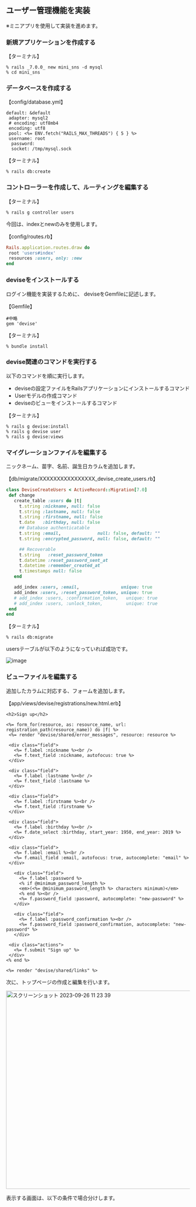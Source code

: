 ## ユーザー管理機能を実装

※ミニアプリを使用して実装を進めます。

### 新規アプリケーションを作成する

【ターミナル】
```
% rails _7.0.0_ new mini_sns -d mysql
% cd mini_sns
```

### データベースを作成する

【config/database.yml】
```
default: &default
 adapter: mysql2
 # encoding: utf8mb4
 encoding: utf8
 pool: <%= ENV.fetch("RAILS_MAX_THREADS") { 5 } %>
 username: root
  password:
  socket: /tmp/mysql.sock
```

【ターミナル】
```
% rails db:create
```

### コントローラーを作成して、ルーティングを編集する

【ターミナル】
```
% rails g controller users
```

今回は、indexとnewのみを使用します。

【config/routes.rb】
```ruby
Rails.application.routes.draw do
 root 'users#index'  
 resources :users, only: :new  
end
```

### deviseをインストールする

ログイン機能を実装するために、 deviseをGemfileに記述します。

【Gemfile】
```
#中略
gem 'devise'
```

【ターミナル】
```
% bundle install
```

### devise関連のコマンドを実行する

以下のコマンドを順に実行します。

- deviseの設定ファイルをRailsアプリケーションにインストールするコマンド
- Userモデルの作成コマンド
- deviseのビューをインストールするコマンド

【ターミナル】
```
% rails g devise:install
% rails g devise user
% rails g devise:views
```

### マイグレーションファイルを編集する

ニックネーム、苗字、名前、誕生日カラムを追加します。

【db/migrate/XXXXXXXXXXXXXXXX_devise_create_users.rb】
```ruby
class DeviseCreateUsers < ActiveRecord::Migration[7.0]
 def change
   create_table :users do |t|
     t.string :nickname, null: false
     t.string :lastname, null: false
     t.string :firstname, null: false
     t.date   :birthday, null: false
     ## Database authenticatable
     t.string :email,              null: false, default: ""
     t.string :encrypted_password, null: false, default: ""

     ## Recoverable
     t.string   :reset_password_token
     t.datetime :reset_password_sent_at
     t.datetime :remember_created_at
     t.timestamps null: false
   end

   add_index :users, :email,                unique: true
   add_index :users, :reset_password_token, unique: true
   # add_index :users, :confirmation_token,   unique: true
   # add_index :users, :unlock_token,         unique: true
 end
end
```

【ターミナル】
```
% rails db:migrate
```

usersテーブルが以下のようになっていれば成功です。

![image](https://github.com/koharayuki/til/assets/132040884/b64f2449-edaa-4f73-ad15-1f690826bc8b)

### ビューファイルを編集する

追加したカラムに対応する、フォームを追加します。

【app/views/devise/registrations/new.html.erb】
```erb
<h2>Sign up</h2>

<%= form_for(resource, as: resource_name, url: registration_path(resource_name)) do |f| %>
 <%= render "devise/shared/error_messages", resource: resource %>

 <div class="field">
   <%= f.label :nickname %><br />
   <%= f.text_field :nickname, autofocus: true %>
 </div>

 <div class="field">
   <%= f.label :lastname %><br />
   <%= f.text_field :lastname %>
 </div>

 <div class="field">
   <%= f.label :firstname %><br />
   <%= f.text_field :firstname %>
 </div>

 <div class="field">
   <%= f.label :birthday %><br />
   <%= f.date_select :birthday, start_year: 1950, end_year: 2019 %>
 </div>

 <div class="field">
   <%= f.label :email %><br />
   <%= f.email_field :email, autofocus: true, autocomplete: "email" %>
 </div>

   <div class="field">
     <%= f.label :password %>
     <% if @minimum_password_length %>
     <em>(<%= @minimum_password_length %> characters minimum)</em>
     <% end %><br />
     <%= f.password_field :password, autocomplete: "new-password" %>
   </div>

   <div class="field">
     <%= f.label :password_confirmation %><br />
     <%= f.password_field :password_confirmation, autocomplete: "new-password" %>
   </div>

 <div class="actions">
   <%= f.submit "Sign up" %>
 </div>
<% end %>

<%= render "devise/shared/links" %>
```

次に、トップページの作成と編集を行います。

<img width="542" alt="スクリーンショット 2023-09-26 11 23 39" src="https://github.com/koharayuki/til/assets/132040884/9af406a7-0df6-435c-a6bc-3ee67ccdabf8">

表示する画面は、以下の条件で場合分けします。










